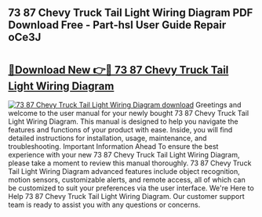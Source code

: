 ## 73 87 Chevy Truck Tail Light Wiring Diagram PDF Download Free - Part-hsI User Guide Repair oCe3J

# <h2><a href="http://dfktuu.blite.top/?on=73+87+Chevy+Truck+Tail+Light+Wiring+Diagram">🔗Download New 👉🔴 73 87 Chevy Truck Tail Light Wiring Diagram</a></h2>

[![73 87 Chevy Truck Tail Light Wiring Diagram download](https://i.imgur.com/lujVjoI.png)](http://dfktuu.blite.top/?on=73+87+Chevy+Truck+Tail+Light+Wiring+Diagram)
Greetings and welcome to the user manual for your newly bought 73 87 Chevy Truck Tail Light Wiring Diagram. This manual is designed to help you navigate the features and functions of your product with ease. Inside, you will find detailed instructions for installation, usage, maintenance, and troubleshooting. Important Information Ahead To ensure the best experience with your new 73 87 Chevy Truck Tail Light Wiring Diagram, please take a moment to review this manual thoroughly. 73 87 Chevy Truck Tail Light Wiring Diagram advanced features include object recognition, motion sensors, customizable alerts, and remote access, all of which can be customized to suit your preferences via the user interface. We're Here to Help 73 87 Chevy Truck Tail Light Wiring Diagram. Our customer support team is ready to assist you with any questions or concerns.
